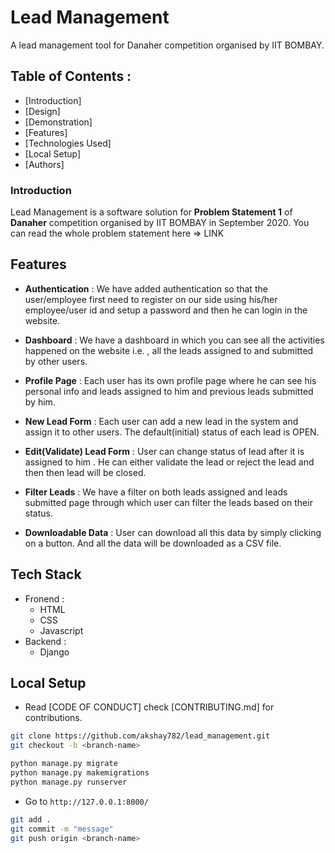 # Lead Management

A lead management tool for Danaher competition organised by IIT BOMBAY.

## Table of Contents : 

- [Introduction]
- [Design]
- [Demonstration]
- [Features]
- [Technologies Used]
- [Local Setup]
- [Authors]


### Introduction

Lead Management is a software solution for **Problem Statement 1** of **Danaher** competition organised by IIT BOMBAY in September 2020. 
You can read the whole problem statement here => LINK

## Features 

- **Authentication** : We have added authentication so that the user/employee first need to register on our side using his/her employee/user id and setup a password and then he can login in the website.

- **Dashboard** : We have a dashboard in which you can see all the activities happened on the website i.e. , all the leads assigned to and submitted by other users.

- **Profile Page** : Each user has its own profile page where he can see his personal info and leads assigned to him and previous leads submitted by him.

- **New Lead Form** : Each user can add a new lead in the system and assign it to other users. The default(initial) status of each lead is OPEN.

- **Edit(Validate) Lead Form** : User can change status of lead after it is assigned to him . He can either validate the lead or reject the lead and then then lead will be closed.

- **Filter Leads** : We have a filter on both leads assigned and leads submitted page through which user can filter the leads based on their status. 

- **Downloadable Data** : User can download all this data by simply clicking on a button. And all the data will be downloaded as a CSV file. 

## Tech Stack 

- Fronend : 
    - HTML
    - CSS
    - Javascript
- Backend : 
    - Django

## Local Setup 


- Read [CODE OF CONDUCT] check [CONTRIBUTING.md] for contributions.

```bash
git clone https://github.com/akshay782/lead_management.git
git checkout -b <branch-name>
```

```python
python manage.py migrate
python manage.py makemigrations
python manage.py runserver
```

-   Go to `http://127.0.0.1:8000/`

```bash
git add .
git commit -m "message"
git push origin <branch-name>


